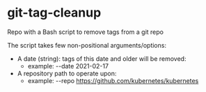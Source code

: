 # git-tag-cleanup

Repo with a Bash script to remove tags from a git repo

The script takes few non-positional arguments/options:
- A date (string): tags of this date and older will be removed: 
    - example: --date 2021-02-17
- A repository path to operate upon: 
	- example: --repo https://github.com/kubernetes/kubernetes
